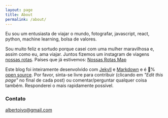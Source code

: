 ```yaml
---
layout: page
title: About
permalink: /about/
---
```


Eu sou um entusiasta de viajar o mundo, fotografar, javascript, react, python, machine learning, bolsa de valores.

Sou muito feliz e sortudo porque casei com uma mulher maravilhosa e, assim como eu, ama viajar. Juntos fizemos um instagram de viagens [nossas rotas](https://www.instagram.com/nossasrotas/). Países que já estivemos: [Nossas Rotas Map](https://nossasrotas.firebaseapp.com) 

Este blog foi inteiramente desenvolvido com [Jekyll](https://jekyllrb.com) e [Markdown](https://guides.github.com/features/mastering-markdown/) e é :100:% [open source](https://github.com/albertoivo/albertoivo.github.io). Por favor, sinta-se livre para contribuir (clicando em _"Edit this page"_ no final de cada post) ou comentar/perguntar qualquer coisa também. Responderei o mais rapidamente possível. 

### Contato

[albertoivo@gmail.com](mailto:albertoivo@gmail.com)

